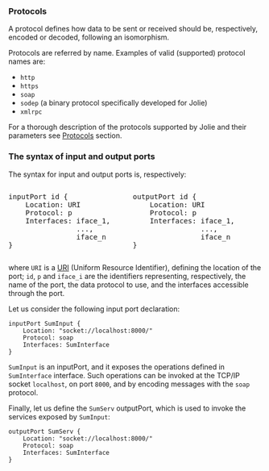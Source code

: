 ### Protocols

A protocol defines how data to be sent or received should be, respectively, encoded or decoded, following an isomorphism. 

Protocols are referred by name. Examples of valid (supported) protocol names are:

- `http`
- `https`
- `soap`
- `sodep` (a binary protocol specifically developed for Jolie)
- `xmlrpc`

For a thorough description of the protocols supported by Jolie and their parameters see [Protocols](/documentation/protocols/introduction.html) section.

### The syntax of input and output ports

The syntax for input and output ports is, respectively:

<div style="overflow:auto;">
    <div style="float:left; width:49%;">
        <pre class="syntax">
inputPort id {
    Location: URI
    Protocol: p
    Interfaces: iface_1, 
                ..., 
                iface_n
}
</pre>
    </div>
    <div style="float:left; width:49%;">
        <pre class="syntax">
outputPort id {
    Location: URI
    Protocol: p
    Interfaces: iface_1, 
                ..., 
                iface_n
}
</pre>
    </div>
</div>

where `URI` is a [URI](http://en.wikipedia.org/wiki/Uniform_resource_identifier) (Uniform Resource Identifier), defining the location of the port; `id`, `p` and `iface_i` are the identifiers representing, respectively, the name of the port, the data protocol to use, and the interfaces accessible through the port.

Let us consider the following input port declaration:

<pre><code class="language-jolie code">inputPort SumInput {
    Location: "socket://localhost:8000/"
    Protocol: soap
    Interfaces: SumInterface
}
</code></pre>

`SumInput` is an inputPort, and it exposes the operations defined in `SumInterface` interface. Such operations can be invoked at the TCP/IP socket `localhost`, on port `8000`, and by encoding messages with the `soap` protocol.

Finally, let us define the `SumServ` outputPort, which is used to invoke the services exposed by `SumInput`:

<pre><code class="language-jolie code">outputPort SumServ {
    Location: "socket://localhost:8000/"
    Protocol: soap
    Interfaces: SumInterface
}
</code></pre>